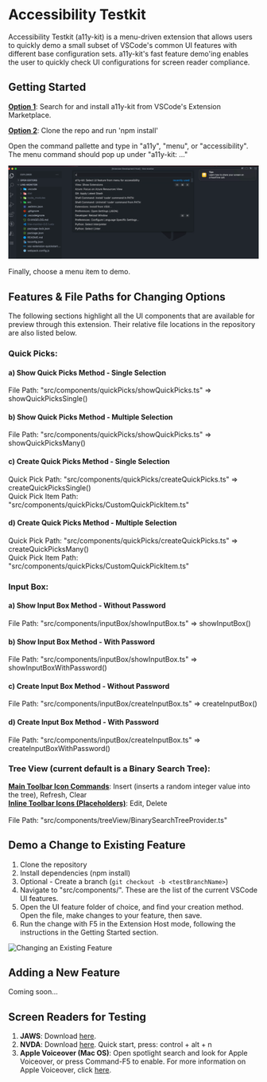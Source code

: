 # Accessibility Testkit

Accessibility Testkit (a11y-kit) is a menu-driven extension that allows users to quickly demo a small subset of VSCode's
common UI features with different base configuration sets. a11y-kit's fast feature demo'ing enables the user to quickly check
UI configurations for screen reader compliance.

## Getting Started

<b><u>Option 1</u></b>: Search for and install a11y-kit from VSCode's Extension Marketplace.

<b><u>Option 2</u></b>: Clone the repo and run 'npm install'

Open the command pallette and type in "a11y", "menu", or "accessibility". The menu command should pop up under "a11y-kit: ..."

<img src="./resources/menu.gif" alt="a11y-kit Menu Display" />

Finally, choose a menu item to demo.

## Features & File Paths for Changing Options

The following sections highlight all the UI components that are available for preview through this extension.
Their relative file locations in the repository are also listed below.

### Quick Picks:

#### a) Show Quick Picks Method - Single Selection

File Path: "src/components/quickPicks/showQuickPicks.ts" => showQuickPicksSingle()

#### b) Show Quick Picks Method - Multiple Selection
File Path: "src/components/quickPicks/showQuickPicks.ts" => showQuickPicksMany()

#### c) Create Quick Picks Method - Single Selection
Quick Pick Path: "src/components/quickPicks/createQuickPicks.ts" => createQuickPicksSingle()
<br />
Quick Pick Item Path: "src/components/quickPicks/CustomQuickPickItem.ts"

#### d) Create Quick Picks Method - Multiple Selection
Quick Pick Path: "src/components/quickPicks/createQuickPicks.ts" => createQuickPicksMany()
<br />
Quick Pick Item Path: "src/components/quickPicks/CustomQuickPickItem.ts"

### Input Box:

#### a) Show Input Box Method - Without Password
File Path: "src/components/inputBox/showInputBox.ts" => showInputBox()

#### b) Show Input Box Method - With Password
File Path: "src/components/inputBox/showInputBox.ts" => showInputBoxWithPassword()

#### c) Create Input Box Method - Without Password
File Path: "src/components/inputBox/createInputBox.ts" => createInputBox()

#### d) Create Input Box Method - With Password
File Path: "src/components/inputBox/createInputBox.ts" => createInputBoxWithPassword()

### Tree View (current default is a Binary Search Tree):

<b><u>Main Toolbar Icon Commands</u></b>: Insert (inserts a random integer value into the tree), Refresh, Clear
<br />
<b><u>Inline Toolbar Icons (Placeholders)</u></b>: Edit, Delete
<br /> <br />
File Path: "src/components/treeView/BinarySearchTreeProvider.ts"

## Demo a Change to Existing Feature

1. Clone the repository
2. Install dependencies (npm install)
3. Optional - Create a branch (`git checkout -b <testBranchName>`)
4. Navigate to "src/components/". These are the list of the current VSCode UI features.
5. Open the UI feature folder of choice, and find your creation method. Open the file, make changes to your feature, then save.
6. Run the change with F5 in the Extension Host mode, following the instructions in the Getting Started section.

<img src="./resources/changeFeature.gif" alt="Changing an Existing Feature" />

## Adding a New Feature

Coming soon...

## Screen Readers for Testing

1. <b>JAWS</b>: Download [here](https://support.freedomscientific.com/Downloads/JAWS).
2. <b>NVDA</b>: Download [here](https://www.nvaccess.org/download/). Quick start, press: control + alt + n
3. <b>Apple Voiceover (Mac OS)</b>: Open spotlight search and look for Apple Voiceover, or press Command-F5 to enable.
   For more information on Apple Voiceover, click [here](https://www.apple.com/voiceover/info/guide/_1121.html).
